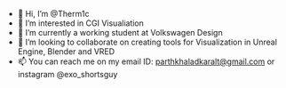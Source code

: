 - 👋 Hi, I’m @Therm1c
- 👀 I’m interested in CGI Visualiation
- 🌱 I’m currently a working student at Volkswagen Design
- 💞️ I’m looking to collaborate on creating tools for Visualization in Unreal Engine, Blender and VRED
- 📫 You can reach me on my email ID: parthkhaladkaralt@gmail.com or instagram @exo_shortsguy

<!---
Therm1c/Therm1c is a ✨ special ✨ repository because its `README.md` (this file) appears on your GitHub profile.
You can click the Preview link to take a look at your changes.
--->
